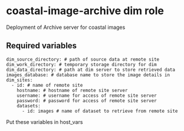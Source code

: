 # coastal-image-archive dim role
Deployment of Archive server for coastal images

## Required variables

```
dim_source_directory: # path of source data at remote site
dim_work_directory: # temporary storage directory for dim
dim_data_directory: # path at dim server to store retrieved data
images_database: # database name to store the image details in
dim_sites:
  - id: # name of remote site
    hostname: # hostname of remote site server
    username: # username for access of remote site server
    password: # password for access of remote site server
    datasets:
      - id: images # name of dataset to retrieve from remote site
```

Put these variables in host_vars
